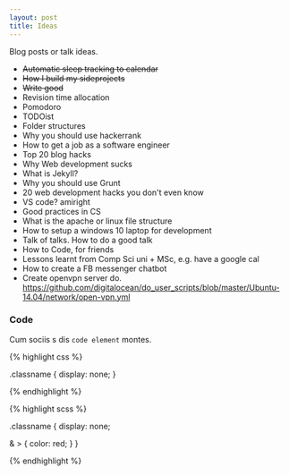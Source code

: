 ```yaml
---
layout: post
title: Ideas
---
```


<div class="message">
  Blog posts or talk ideas.
</div>

- <del>Automatic sleep tracking to calendar</del>
- <del>How I build my sideprojects</del>
- <del>Write good</del>
- Revision time allocation
- Pomodoro
- TODOist
- Folder structures
- Why you should use hackerrank
- How to get a job as a software engineer
- Top 20 blog hacks
- Why Web development sucks
- What is Jekyll?
- Why you should use Grunt
- 20 web development hacks you don't even know
- VS code? amiright
- Good practices in CS
- What is the apache or linux file structure
- How to setup a windows 10 laptop for development
- Talk of talks. How to do a good talk
- How to Code, for friends
- Lessons learnt from Comp Sci uni + MSc, e.g. have a google cal
- How to create a FB messenger chatbot
- Create openvpn server do. https://github.com/digitalocean/do_user_scripts/blob/master/Ubuntu-14.04/network/open-vpn.yml


### Code

Cum sociis s dis `code element` montes.

{% highlight css %}

.classname {
  display: none;
}

{% endhighlight %}


{% highlight scss %}

.classname {
  display: none;

  & > {
    color: red;
  }
}

{% endhighlight %}
